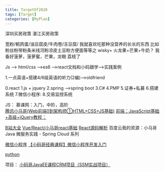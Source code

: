 ```yaml
---
title: TargetOf2020
tags: [Target]
categories: [MyPlan]
---
```


深圳买房政策
湛江买房政策

宽粉/鹌鹑蛋/油豆腐皮/牛肉卷/冻豆腐/
我就喜欢吃那种没营养的长长的东西 比如粉丝粉带粉条米线河粉凉皮土豆粉方便面等等之
wisky+
火龙果+芒果+牛奶？
我备好菠萝，菠萝蜜，芒果，龙眼 荔枝了

Js --> html/css -->es6 -->react文档和小码跟学-->实践案例

1.一点英语+搭建4/6级英语的听力(2编)-->oldfriend

0.react
1.js + jquery
2.spring -->spring boot
3.C#
4.PMP
5.证券+私募
6.搭建系统
7.微信小程序:
8.交易监控系统


JS：
慕课网：入门，中阶，高阶       
[腾讯小马哥(Web前端0到架构师①HTML+CSS+JS基础)](https://ke.qq.com/course/471081?taid=4252910976708649)
[前端：JavaScript基础+高级+jQuery教程：](https://www.bilibili.com/video/av67367372)

[B站大全](https://space.bilibili.com/362268332/；https://space.bilibili.com/362268332/)
[Vue/React/小马哥react基础](https://www.bilibili.com/video/av77414060?from=search&seid=4908677889009804994)
[React源码解析](https://www.bilibili.com/video/av74527572?from=search&seid=4908677889009804994)
百度云我的资源：小马哥 Java 微服务实践 - Spring Cloud 系列


[微信小程序](https://ke.qq.com/course/302211?taid=3825196658367619)
[【小码哥经典课程】微信小程序开发入门](https://www.bilibili.com/video/av78112713?from=search&seid=8951484575311906500)

[python](https://space.bilibili.com/362268332/)

项目：
[小码哥JavaEE课程CRM项目（SSM实战项目）](https://www.bilibili.com/video/av74465104?from=search&seid=8951484575311906500)



